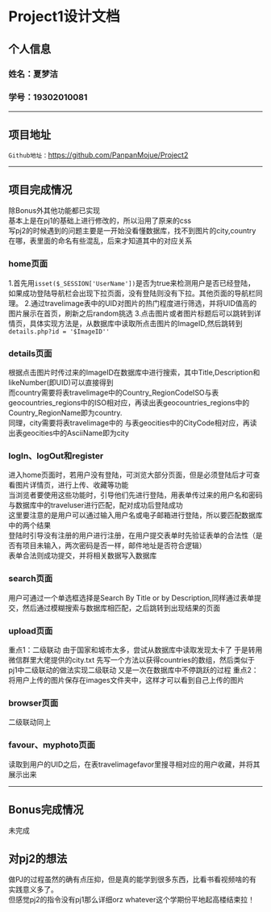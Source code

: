 Project1设计文档
==========

## 个人信息
### 姓名：夏梦洁<br/>
### 学号：19302010081

-------------------

## 项目地址
`Github地址：`https://github.com/PanpanMojue/Project2<br/>


-------------------
## 项目完成情况

除Bonus外其他功能都已实现<br/>
基本上是在pj1的基础上进行修改的，所以沿用了原来的css<br/>
写pj2的时候遇到的问题主要是一开始没看懂数据库，找不到图片的city,country在哪，表里面的命名有些混乱，后来才知道其中的对应关系

### home页面
1.首先用`isset($_SESSION['UserName'])`是否为true来检测用户是否已经登陆，<br/>
如果成功登陆导航栏会出现下拉页面，没有登陆则没有下拉。其他页面的导航栏同理。
2.通过travelimage表中的UID对图片的热门程度进行筛选，并将UID值高的图片展示在首页，刷新之后random挑选
3.点击图片或者图片标题后可以跳转到详情页，具体实现方法是，从数据库中读取所点击图片的ImageID,然后跳转到`details.php?id = '$ImageID''`

### details页面
根据点击图片时传过来的ImageID在数据库中进行搜索，其中Title,Description和likeNumber(即UID)可以直接得到<br/>
而country需要将表travelimage中的Country_RegionCodeISO与表geocountries_regions中的ISO相对应，再读出表geocountries_regions中的Country_RegionName即为country.<br/>
同理，city需要将表travelimage中的 与表geocities中的CityCode相对应，再读出表geocities中的AsciiName即为city <br/>

### logIn、logOut和register
进入home页面时，若用户没有登陆，可浏览大部分页面，但是必须登陆后才可查看图片详情页，进行上传、收藏等功能<br/>
当浏览者要使用这些功能时，引导他们先进行登陆，用表单传过来的用户名和密码与数据库中的traveluser进行匹配，配对成功后登陆成功<br/>
这里要注意的是用户可以通过输入用户名或电子邮箱进行登陆，所以要匹配数据库中的两个结果<br/>
登陆时引导没有注册的用户进行注册，在用户提交表单时先验证表单的合法性（是否有项目未输入，两次密码是否一样，邮件地址是否符合逻辑）<br/>
表单合法则成功提交，并将相关数据写入数据库

### search页面
用户可通过一个单选框选择是Search By Title or by Description,同样通过表单提交，然后通过模糊搜索与数据库相匹配，之后跳转到出现结果的页面

### upload页面
重点1：二级联动 由于国家和城市太多，尝试从数据库中读取发现太卡了 于是转用微信群里大佬提供的city.txt
先写一个方法以获得countries的数组，然后类似于pj1中二级联动的做法实现二级联动 又是一次在数据库中不停跳跃的过程
重点2：将用户上传的图片保存在images文件夹中，这样才可以看到自己上传的图片

### browser页面
二级联动同上

### favour、myphoto页面
读取到用户的UID之后，在表travelimagefavor里搜寻相对应的用户收藏，并将其展示出来





-------------------

## Bonus完成情况
 未完成


## 对pj2的想法<br/>
做PJ的过程虽然的确有点压抑，但是真的能学到很多东西，比看书看视频啥的有实践意义多了。<br/>
但感觉pj2的指令没有pj1那么详细orz whatever这个学期份平地起高楼结束拉！


